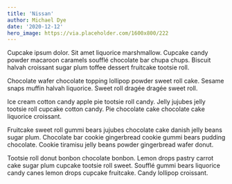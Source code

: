```yaml
---
title: 'Nissan'
author: Michael Dye
date: '2020-12-12'
hero_image: https://via.placeholder.com/1600x800/222
---
```


Cupcake ipsum dolor. Sit amet liquorice marshmallow. Cupcake candy powder macaroon caramels soufflé chocolate bar chupa chups. Biscuit halvah croissant sugar plum toffee dessert fruitcake tootsie roll.

Chocolate wafer chocolate topping lollipop powder sweet roll cake. Sesame snaps muffin halvah liquorice. Sweet roll dragée dragée sweet roll.

Ice cream cotton candy apple pie tootsie roll candy. Jelly jujubes jelly tootsie roll cupcake cotton candy. Pie chocolate cake chocolate cake liquorice croissant.

Fruitcake sweet roll gummi bears jujubes chocolate cake danish jelly beans sugar plum. Chocolate bar cookie gingerbread cookie gummi bears pudding chocolate. Cookie tiramisu jelly beans powder gingerbread wafer donut.

Tootsie roll donut bonbon chocolate bonbon. Lemon drops pastry carrot cake sugar plum cupcake tootsie roll sweet. Soufflé gummi bears liquorice candy canes lemon drops cupcake fruitcake. Candy lollipop croissant.
